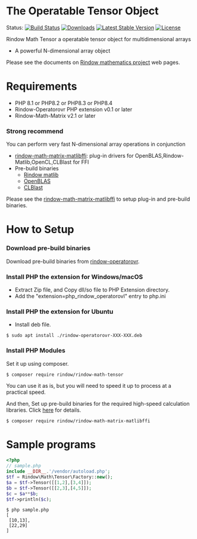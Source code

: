 The Operatable Tensor Object
============================
Status:
[![Build Status](https://github.com/rindow/rindow-math-tensor/workflows/tests/badge.svg)](https://github.com/rindow/rindow-math-tensor/actions)
[![Downloads](https://img.shields.io/packagist/dt/rindow/rindow-math-tensor)](https://packagist.org/packages/rindow/rindow-math-tensor)
[![Latest Stable Version](https://img.shields.io/packagist/v/rindow/rindow-math-tensor)](https://packagist.org/packages/rindow/rindow-math-tensor)
[![License](https://img.shields.io/packagist/l/rindow/rindow-math-tensor)](https://packagist.org/packages/rindow/rindow-math-tensor)

Rindow Math Tensor a operatable tensor object for multidimensional arrays

- A powerful N-dimensional array object


Please see the documents on [Rindow mathematics project](https://rindow.github.io/mathematics/) web pages.

Requirements
============

- PHP 8.1 or PHP8.2 or PHP8.3 or PHP8.4
- Rindow-Operatorovr PHP extension v0.1 or later
- Rindow-Math-Matrix v2.1 or later

### Strong recommend ###
You can perform very fast N-dimensional array operations in conjunction

- [rindow-math-matrix-matlibffi](https://github.com/rindow/rindow-math-matrix-matlibffi): plug-in drivers for OpenBLAS,Rindow-Matlib,OpenCL,CLBlast for FFI
- Pre-build binaries
  - [Rindow matlib](https://github.com/rindow/rindow-matlib/releases)
  - [OpenBLAS](https://github.com/OpenMathLib/OpenBLAS/releases)
  - [CLBlast](https://github.com/CNugteren/CLBlast/releases)

Please see the [rindow-math-matrix-matlibffi](https://github.com/rindow/rindow-math-matrix-matlibffi) to setup plug-in and pre-build binaries.

How to Setup
============
### Download pre-build binaries
Download pre-build binaries from [rindow-operatorovr](https://github.com/rindow/rindow-operatorovr/releases).

### Install PHP the extension for Windows/macOS
- Extract Zip file, and Copy dll/so file to PHP Extension directory.
- Add the "extension=php_rindow_operatorovl" entry to php.ini

### Install PHP the extension for Ubuntu
- Install deb file.
```shell
$ sudo apt install ./rindow-operatorovr-XXX-XXX.deb
```

### Install PHP Modules
Set it up using composer.

```shell
$ composer require rindow/rindow-math-tensor
```

You can use it as is, but you will need to speed it up to process at a practical speed.

And then, Set up pre-build binaries for the required high-speed calculation libraries. Click [here](https://github.com/rindow/rindow-math-matrix-matlibffi) for details.

```shell
$ composer require rindow/rindow-math-matrix-matlibffi
```

Sample programs
===============
```php
<?php
// sample.php
include __DIR__.'/vendor/autoload.php';
$tf = Rindow\Math\Tensor\Factory::new();
$a = $tf->Tensor([[1,2],[3,4]]);
$b = $tf->Tensor([[2,3],[4,5]]);
$c = $a**$b;
$tf->println($c);
```

```shell
$ php sample.php
[
 [10,13],
 [22,29]
]
```
